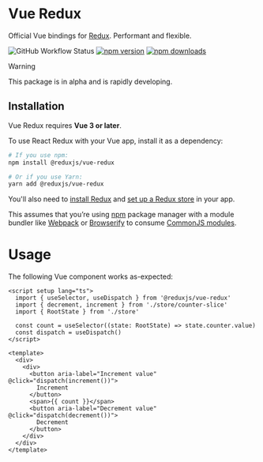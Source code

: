 # Vue Redux

Official Vue bindings for [Redux](https://github.com/reduxjs/redux).
Performant and flexible.

![GitHub Workflow Status](https://img.shields.io/github/actions/workflow/status/reduxjs/vue-redux/test.yml?style=flat-square) [![npm version](https://img.shields.io/npm/v/@reduxjs/vue-redux.svg?style=flat-square)](https://www.npmjs.com/package/@reduxjs/vue-redux)
[![npm downloads](https://img.shields.io/npm/dm/@reduxjs/vue.svg?style=flat-square)](https://www.npmjs.com/package/@reduxjs/vue-redux)

> [!WARNING]
> This package is in alpha and is rapidly developing.

## Installation

Vue Redux requires **Vue 3 or later**.

To use React Redux with your Vue app, install it as a dependency:

```bash
# If you use npm:
npm install @reduxjs/vue-redux

# Or if you use Yarn:
yarn add @reduxjs/vue-redux
```

You'll also need to [install Redux](https://redux.js.org/introduction/installation) and [set up a Redux store](https://redux.js.org/recipes/configuring-your-store/) in your app.

This assumes that you’re using [npm](http://npmjs.com/) package manager
with a module bundler like [Webpack](https://webpack.js.org/) or
[Browserify](http://browserify.org/) to consume [CommonJS
modules](https://webpack.js.org/api/module-methods/#commonjs).

# Usage

The following Vue component works as-expected:

```vue
<script setup lang="ts">
  import { useSelector, useDispatch } from '@reduxjs/vue-redux'
  import { decrement, increment } from './store/counter-slice'
  import { RootState } from './store'

  const count = useSelector((state: RootState) => state.counter.value)
  const dispatch = useDispatch()
</script>

<template>
  <div>
    <div>
      <button aria-label="Increment value" @click="dispatch(increment())">
        Increment
      </button>
      <span>{{ count }}</span>
      <button aria-label="Decrement value" @click="dispatch(decrement())">
        Decrement
      </button>
    </div>
  </div>
</template>
```
